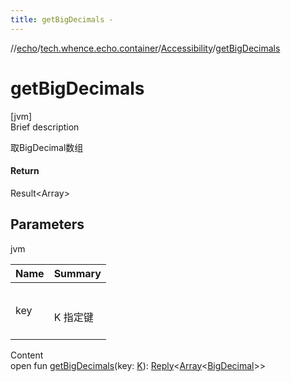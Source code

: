 ```yaml
---
title: getBigDecimals -
---
```

//[echo](../../index.md)/[tech.whence.echo.container](../index.md)/[Accessibility](index.md)/[getBigDecimals](get-big-decimals.md)



# getBigDecimals  
[jvm]  
Brief description  


取BigDecimal数组



#### Return  


Result<Array<BigDecimal>>



## Parameters  
  
jvm  
  
|  Name|  Summary| 
|---|---|
| key| <br><br>K 指定键<br><br>
  
  
Content  
open fun [getBigDecimals](get-big-decimals.md)(key: [K](index.md)): [Reply](../-reply/index.md)<[Array](https://kotlinlang.org/api/latest/jvm/stdlib/kotlin/-array/index.html)<[BigDecimal](https://docs.oracle.com/javase/8/docs/api/java/math/BigDecimal.html)>>  



